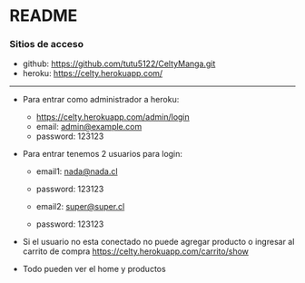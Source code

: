 # README

### Sitios de acceso

- github: https://github.com/tutu5122/CeltyManga.git 
- heroku: https://celty.herokuapp.com/
---
+ Para entrar como administrador a heroku:
    * https://celty.herokuapp.com/admin/login
    * email: admin@example.com
    * password: 123123
      
+ Para entrar tenemos 2 usuarios para login:
    * email1: nada@nada.cl 
    * password: 123123
    
    * email2: super@super.cl 
    * password: 123123
  

 
 - Si el usuario no esta conectado no puede agregar producto o ingresar al carrito de compra https://celty.herokuapp.com/carrito/show
 
 - Todo pueden ver el home y productos

 
